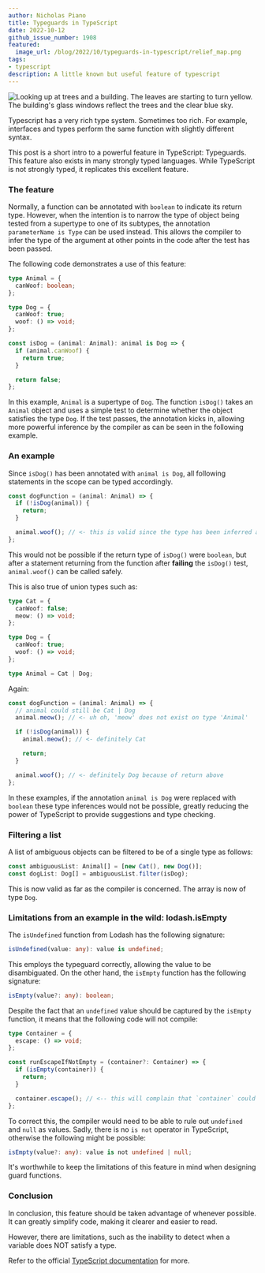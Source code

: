 ```yaml
---
author: Nicholas Piano
title: Typeguards in TypeScript
date: 2022-10-12
github_issue_number: 1908
featured:
  image_url: /blog/2022/10/typeguards-in-typescript/relief_map.png
tags:
- typescript
description: A little known but useful feature of typescript
---
```


![Looking up at trees and a building. The leaves are starting to turn yellow. The building's glass windows reflect the trees and the clear blue sky.](/blog/2022/10/typeguards-in-typescript/tree-reflections.webp)

<!-- Photo by Seth Jensen, 2022 -->

Typescript has a very rich type system. Sometimes too rich. For example, interfaces and types perform the same function with slightly different syntax.

This post is a short intro to a powerful feature in TypeScript: Typeguards. This feature also exists in many strongly typed languages. While TypeScript is not strongly typed, it replicates this excellent feature.

### The feature

Normally, a function can be annotated with `boolean` to indicate its return type. However, when the intention is to narrow the type of object being tested from a supertype to one of its subtypes, the annotation `parameterName is Type` can be used instead. This allows the compiler to infer the type of the argument at other points in the code after the test has been passed.

The following code demonstrates a use of this feature:

```typescript
type Animal = {
  canWoof: boolean;
};

type Dog = {
  canWoof: true;
  woof: () => void;
};

const isDog = (animal: Animal): animal is Dog => {
  if (animal.canWoof) {
    return true;
  }

  return false;
};
```

In this example, `Animal` is a supertype of `Dog`. The function `isDog()` takes an `Animal` object and uses a simple test to determine whether the object satisfies the type `Dog`. If the test passes, the annotation kicks in, allowing more powerful inference by the compiler as can be seen in the following example.

### An example

Since `isDog()` has been annotated with `animal is Dog`, all following statements in the scope can be typed accordingly.

```typescript
const dogFunction = (animal: Animal) => {
  if (!isDog(animal)) {
    return;
  }

  animal.woof(); // <- this is valid since the type has been inferred above
};
```

This would not be possible if the return type of `isDog()` were `boolean`, but after a statement returning from the function after **failing** the `isDog()` test, `animal.woof()` can be called safely.

This is also true of union types such as:

```typescript
type Cat = {
  canWoof: false;
  meow: () => void;
};

type Dog = {
  canWoof: true;
  woof: () => void;
};

type Animal = Cat | Dog;
```

Again:

```typescript
const dogFunction = (animal: Animal) => {
  // animal could still be Cat | Dog
  animal.meow(); // <- uh oh, 'meow' does not exist on type 'Animal'

  if (!isDog(animal)) {
    animal.meow(); // <- definitely Cat

    return;
  }

  animal.woof(); // <- definitely Dog because of return above
};
```

In these examples, if the annotation `animal is Dog` were replaced with `boolean` these type inferences would not be possible, greatly reducing the power of TypeScript to provide suggestions and type checking.

### Filtering a list

A list of ambiguous objects can be filtered to be of a single type as follows:

```typescript
const ambiguousList: Animal[] = [new Cat(), new Dog()];
const dogList: Dog[] = ambiguousList.filter(isDog);
```

This is now valid as far as the compiler is concerned. The array is now of type `Dog`.

### Limitations from an example in the wild: lodash.isEmpty

The `isUndefined` function from Lodash has the following signature:

```typescript
isUndefined(value: any): value is undefined;
```

This employs the typeguard correctly, allowing the value to be disambiguated. On the other hand, the `isEmpty` function has the following signature:

```typescript
isEmpty(value?: any): boolean;
```

Despite the fact that an `undefined` value should be captured by the `isEmpty` function, it means that the following code will not compile:

```typescript
type Container = {
  escape: () => void;
};

const runEscapeIfNotEmpty = (container?: Container) => {
  if (isEmpty(container)) {
    return;
  }

  container.escape(); // <-- this will complain that `container` could be `undefined`
};
```

To correct this, the compiler would need to be able to rule out `undefined` and `null` as values. Sadly, there is no `is not` operator in TypeScript, otherwise the following might be possible:

```typescript
isEmpty(value?: any): value is not undefined | null;
```

It's worthwhile to keep the limitations of this feature in mind when designing guard functions.

### Conclusion

In conclusion, this feature should be taken advantage of whenever possible. It can greatly simplify code, making it clearer and easier to read.

However, there are limitations, such as the inability to detect when a variable does NOT satisfy a type.

Refer to the official [TypeScript documentation](https://www.typescriptlang.org/docs/handbook/2/narrowing.html#using-type-predicates) for more.
